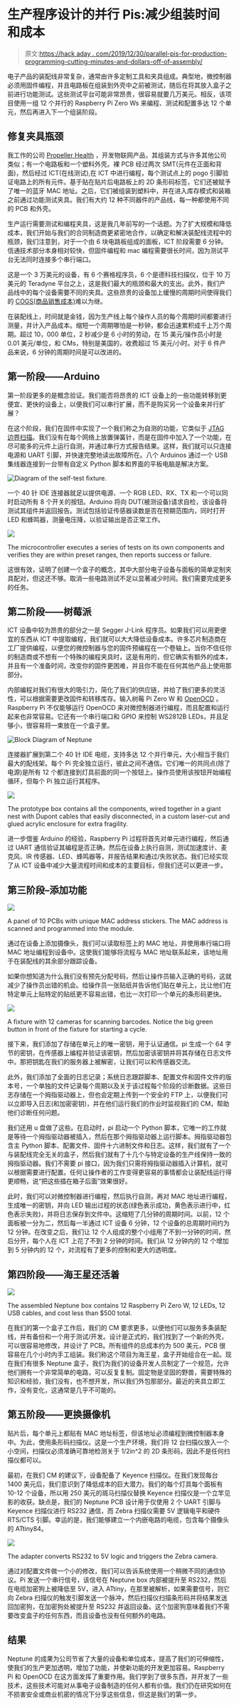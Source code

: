 # 生产程序设计的并行 Pis:减少组装时间和成本

> 原文:[https://hack aday . com/2019/12/30/parallel-pis-for-production-programming-cutting-minutes-and-dollars-off-of-assembly/](https://hackaday.com/2019/12/30/parallel-pis-for-production-programming-cutting-minutes-and-dollars-off-of-assembly/)

电子产品的装配线非常复杂，通常由许多定制工具和夹具组成。典型地，微控制器必须用固件编程，并且电路板在组装到外壳中之前被测试，随后在将其放入盒子之前进行功能测试。这些测试平台可能非常昂贵，很容易就要几万美元。相反，该项目使用一组 12 个并行的 Raspberry Pi Zero Ws 来编程、测试和配置多达 12 个单元，然后再进入下一个组装阶段。

## 修复夹具瓶颈

我工作的公司 [Propeller Health](https://www.propellerhealth.com/) ，开发物联网产品，其组装方式与许多其他公司类似；有一个电路板和一个塑料外壳。裸 PCB 经过两次 SMT(元件在正面和背面)，然后经过 ICT(在线测试),在 ICT 中进行编程，每个测试点上的 pogo 引脚验证电路上的所有元件。基于贴在贴片后电路板上的 2D 条形码标签，它们还被赋予了唯一的蓝牙 MAC 地址。之后，它们被组装到塑料中，并在进入库存模式和装箱之前通过功能测试夹具。我们有大约 12 种不同器件的产品线，每一种都使用不同的 PCB 和外壳。

生产运行需要测试和编程夹具，这是我几年前写的一个话题。为了扩大规模和降低成本，我们开始与我们的合同制造商更紧密地合作，以确定和解决装配线流程中的瓶颈，我们注意到，对于一个由 6 块电路板组成的面板，ICT 阶段需要 6 分钟。信通技术部分本身相对较快，但固件编程和 mac 编程需要很长时间，因为测试平台无法同时连接多个串行端口。

这是一个 3 万美元的设备，有 6 个赛格程序员，6 个是德科技扫描仪，位于 10 万美元的 Teradyne 平台之上，这是我们最大的瓶颈和最大的支出。此外，我们产品线中的每个设备需要不同的夹具。这些昂贵的设备加上缓慢的周期时间使得我们的 [COGS(商品销售成本)](https://hackaday.com/2018/12/06/your-bom-is-not-your-cogs/)难以为继。

在装配线上，时间就是金钱，因为生产线上每个操作人员的每个周期时间都要进行测量，并计入产品成本。缩短一个周期哪怕是一秒钟，都会迅速累积成千上万个周期。超过 10，000 单位，2 秒减少是 6 小时的劳动，在 15 美元/操作员小时是 0.01 美元/单位，和 CMs，特别是美国的，收费超过 15 美元/小时。对于 6 件产品来说，6 分钟的周期时间是可以改进的。

## 第一阶段——Arduino

第一阶段更多的是概念验证。我们能否将昂贵的 ICT 设备上的一些功能转移到更便宜、更快的设备上，以便我们可以串行扩展，而不是购买另一个设备来并行扩展？

在这个阶段，我们在固件中实现了一个我们称之为自测的功能，它类似于 [JTAG 边界扫描](https://en.wikipedia.org/wiki/Boundary_scan)。我们没有在每个网络上放置弹簧针，而是在固件中加入了一个功能，在尽可能多的元件上运行自测，并通过串行方式报告结果。这样，我们就可以只连接电源和 UART 引脚，并快速完整地读出故障所在。八个 Arduinos 通过一个 USB 集线器连接到一台带有自定义 Python 脚本和界面的平板电脑是解决方案。

![Diagram of the self-test fixture.](../Images/ea3e12d1e6cf5b02ce71e36c79c4ad18.png)

一个 40 针 IDE 连接器就足以提供电源、一个 RGB LED、RX、TX 和一个可以同时启动所有 8 个开关的按钮。Arduino 将向 DUT(被测设备)请求自检，该设备将测试其组件并返回报告。测试包括验证传感器读数是否在预期范围内，同时打开 LED 和蜂鸣器，测量电压降，以验证输出是否正常工作。

![](../Images/4712ca642ae7f445f2858afac7dba5bd.png)

The microcontroller executes a series of tests on its own components and verifies they are within preset ranges, then reports success or failure.

这很有效，证明了创建一个盒子的概念，其中大部分电子设备与面板的简单定制夹具配对，但这还不够。取消一些电路测试不足以显著减少时间。我们需要完成更多的任务。

## 第二阶段——树莓派

ICT 设备中较为昂贵的部分之一是 Segger J-Link 程序员。如果我们可以用更便宜的东西从 ICT 中提取编程，我们就可以大大降低设备成本。许多芯片制造商在工厂提供编程，以便您的微控制器与您的固件预编程在一个卷轴上。当你不信任你的制造商或不想有一个特殊的编程夹具时，这是有用的，但它确实有额外的成本，并且有一个准备时间，改变你的固件更困难，并且你不能在任何其他产品上使用那部分。

内部编程对我们有很大的吸引力，简化了我们的供应链，并给了我们更多的灵活性，可以根据需要更改固件和转移库存。输入树莓 Pi Zero W 和 [OpenOCD](http://openocd.org/) 。Raspberry Pi 不仅能够运行 OpenOCD 来对微控制器进行编程，而且配置和运行起来也非常容易。它还有一个串行端口和 GPIO 来控制 WS2812B LEDs，并且足够小，很容易将一束放在一个盒子里。

![Block Diagram of Neptune](../Images/162294ad2ff304490b972445778452a0.png)

连接器扩展到第二个 40 针 IDE 电缆，支持多达 12 个并行单元，大小相当于我们最大的配线架。每个 Pi 完全独立运行，彼此之间不通信。它们唯一的共同点(除了电源)是所有 12 个都连接到灯具前面的同一个按钮上。操作员使用该按钮开始编程循环，但每个 Pi 独立运行其程序。

![](../Images/278d5b930697ef65bd1fc5f37e2a3f6b.png)

The prototype box contains all the components, wired together in a giant nest with Dupont cables that easily disconnected, in a custom laser-cut and glued acrylic enclosure for extra fragility.

进一步借鉴 Arduino 的经验，Raspberry Pi 过程将首先对单元进行编程，然后通过 UART 通信验证其编程是否正确，然后在设备上执行自测，测试加速度计、麦克风、IR 传感器、LED、蜂鸣器等，并报告结果和通过/失败状态。我们已经实现了从 ICT 设备中减少大量流程时间和成本的主要目标，但我们还可以更进一步。

## 第三阶段–添加功能

![](../Images/e6710bd575be6eb62a5ae462dd2cd5f3.png)

A panel of 10 PCBs with unique MAC address stickers. The MAC address is scanned and programmed into the module.

通过在设备上添加摄像头，我们可以读取标签上的 MAC 地址，并使用串行端口将 MAC 地址编程到设备中。这使我们能够将流程与 MAC 地址联系起来，该地址用于在装配线的其余部分跟踪设备。

如果你想知道为什么我们没有预先分配号码，然后让操作员输入正确的号码，这就减少了操作员出错的机会。给操作员一张贴纸并告诉他们贴在单元上，比让他们在特定单元上贴特定的贴纸更不容易出错，也比一次打印一个单元的条形码更快。

![](../Images/3185b231a07a2fad526761b75285a17d.png)

A fixture with 12 cameras for scanning barcodes. Notice the big green button in front of the fixture for starting a cycle.

接下来，我们添加了存储在单元上的唯一密钥，用于认证通信。pi 生成一个 64 字节的密钥，在传感器上编程并验证该密钥，然后加密该密钥并将其存储在日志文件中。那把钥匙在我们的服务器上被解密，让我们可以和传感器交流。

此外，我们添加了全面的日志记录；系统日志跟踪脚本、配置文件和固件文件的版本号，一个单独的文件记录每个周期以及关于该过程每个阶段的诊断数据。这些日志存储在一个拇指驱动器上，但也会定期上传到一个安全的 FTP 上，以便我们可以立即导入日志(和加密密钥)，并在他们运行我们的作业时监视我们的 CM，帮助他们诊断任何问题。

我们还用 u 盘做了这些。在启动时，pi 启动一个 Python 脚本，它唯一的工作就是等待一个拇指驱动器被插入，然后在那个拇指驱动器上运行脚本。拇指驱动器包含主 Python 脚本、配置文件、固件十六进制文件和日志。这样，我们就有了一个与装配线完全无关的盒子，然后我们就有了十几个与特定设备的生产线保持一致的拇指驱动器。我们不需要 pi 接口，因为我们只需将拇指驱动器插入计算机，就可以根据需要进行配置。任何让操作者的工作变得更容易的事情都会让装配线运行得更顺畅，说“把这些插在箱子后面”效果很好。

此时，我们可以对微控制器进行编程，然后执行自测，再对 MAC 地址进行编程，生成唯一的密钥，并向 LED 输出过程的状态(绿色表示成功，黄色表示进行中，红色表示失败)，并将日志保存到文件中。这缩短了几分钟的周期时间。以前，12 个面板被一分为二，然后每一半通过 ICT 设备 6 分钟，12 个设备的总周期时间约为 12 分钟。在改变之后，我们让 12 个人组成的整个小组用了不到一分钟的时间，然后分开，每个人在 ICT 上花了不到 2 分钟的时间。我们从 12 分钟内的 12 个增加到 5 分钟内的 12 个，对流程有了更多的控制和更大的透明度。

## 第四阶段——海王星还活着

![](../Images/f321080a872a50ce3a2e882c2391026b.png)

The assembled Neptune box contains 12 Raspberry Pi Zero W, 12 LEDs, 12 USB cables, and cost less than $500 total.

在我们的第一个盒子工作后，我们的 CM 要求更多，以便他们可以服务多条装配线，并有备份和一个用于测试/开发。设计是正式的，我们找到了一个新的外壳，可以很容易地修改，并设计了 PCB。所有组件的总成本约为 500 美元，PCB 很容易在几个小时内手工组装。我们称这个项目为海王星，盒子开始组合在一起。现在我们有很多 Neptune 盒子，我们为我们的设备开发人员制定了一个规范，允许他们拥有一个非常简单的电路，可以反复复制。固定物是坚固的野兽，需要特殊的知识和经验，我们没有，也不想开发，所以我们外包那部分。最近的夹具立即工作，没有变化，这通常是几乎不可能的。

## 第五阶段——更换摄像机

贴片后，每个单元上都贴有 MAC 地址标签，但该地址必须编程到微控制器本身中。为此，使用条形码扫描仪。这是一个生产环境，我们将 12 台扫描仪放入一个小空间，扫描仪必须准确可靠地检测关于 1/2in^2 的 2D 条形码，因此不是任何扫描仪都可以。

最初，在我们 CM 的建议下，设备配备了 Keyence 扫描仪。在我们发现每台 1400 美元后，我们意识到了降低成本的巨大潜力。我们的每个灯具每个面板有 10-12 个设备，所以用 250 美元的斑马扫描仪替换 Keyence 扫描仪是一个立竿见影的收获。缺点是，我们的 Neptune PCB 设计用于仅使用 2 个 UART 引脚与 Keyence 扫描仪进行 RS232 通信，而 Zebra 扫描仪需要 5V 逻辑电平和硬件 RTS/CTS 引脚。幸运的是，我们能够建立一个内嵌电路的电缆，包含每个摄像头的 ATtiny84。

![](../Images/b2c07cfbcbb711a1bd91fb5d2dec9c88.png)

The adapter converts RS232 to 5V logic and triggers the Zebra camera.

通过对配置文件做一个小的修改，我们可以告诉系统使用一个稍微不同的通信协议。Pi 发送一个串行信号，该信号在 Neptune box 内部被提升至 RS232，然后在电缆加密狗上被降低至 5V，进入 ATtiny，在那里被解析，如果需要信号，则它向 Zebra 扫描仪的触发引脚发送一个脉冲，然后扫描仪扫描条形码并将结果发送回加密狗，在加密狗处被提升至 RS232 并返回设备。这个加密狗意味着我们不需要改变盒子的任何东西，而且设备也没有任何额外的电路。

## 结果

Neptune 的成果为公司节省了大量的设备和单位成本，提高了我们的可伸缩性，使我们的生产更加透明，增加了功能，并使新功能的开发更加容易。Raspberry Pi 和 OpenOCD 在这方面发挥了重要作用。我们学到了很多东西，并开发了一些技术，这些技术可能对从事电子设备制造的任何人都有价值。我们仍在研究如何在不损害安全或商业机密的情况下分享这些信息，但这是我们的第一步。